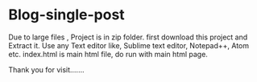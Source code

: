 # Blog-single-post
Due to large files , Project is in zip folder. first download this project and Extract it. 
Use any Text editor like, Sublime text editor, Notepad++, Atom etc. 
index.html is main html file, do run with main html page.

Thank you for visit.......
